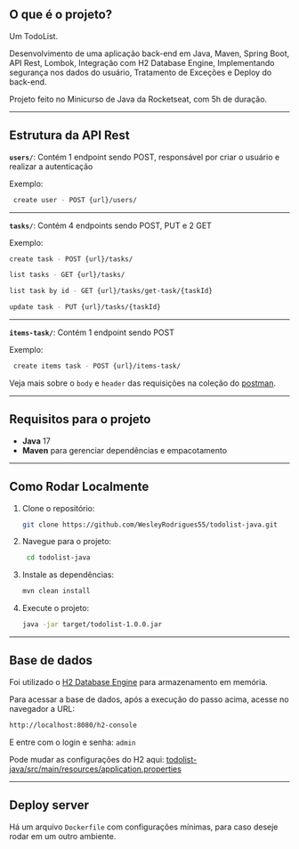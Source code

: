 ## O que é o projeto?

Um TodoList.

Desenvolvimento de uma aplicação back-end em Java, Maven, Spring Boot, API Rest, Lombok, Integração
com H2 Database Engine, Implementando segurança nos dados do usuário, Tratamento de Exceções e Deploy do
back-end.

Projeto feito no Minicurso de Java da Rocketseat, com 5h de duração.

---
## Estrutura da API Rest

**`users/`**: Contém 1 endpoint sendo POST, responsável por criar o usuário e realizar a autenticação

Exemplo:
   ```bash
    create user - POST {url}/users/
   ```
---
**`tasks/`**: Contém 4 endpoints sendo POST, PUT e 2 GET

Exemplo:
   ```bash
   create task - POST {url}/tasks/

   list tasks - GET {url}/tasks/
   
   list task by id - GET {url}/tasks/get-task/{taskId}

   update task - PUT {url}/tasks/{taskId}
   ```
---
**`items-task/`**: Contém 1 endpoint sendo POST

Exemplo:
   ```bash
    create items task - POST {url}/items-task/
   ```

Veja mais sobre o `body` e `header` das requisições na coleção do [postman](https://github.com/WesleyRodrigues55/todolist-java/blob/main/todolist%20-%20minicurso%20java.postman_collection.json). 

---
## Requisitos para o projeto

- **Java** 17
- **Maven** para gerenciar dependências e empacotamento

---
## Como Rodar Localmente

1. Clone o repositório:
   ```bash
   git clone https://github.com/WesleyRodrigues55/todolist-java.git
   ```

2. Navegue para o projeto:
   ```bash
    cd todolist-java
   ```

3. Instale as dependências:
    ```bash
    mvn clean install
    ```
   
4. Execute o projeto:
    ```bash
    java -jar target/todolist-1.0.0.jar
    ```

---
## Base de dados

Foi utilizado o [H2 Database Engine](https://h2database.com/html/main.html) para armazenamento em memória.

Para acessar a base de dados, após a execução do passo acima, acesse no navegador a URL:
```bash
http://localhost:8080/h2-console
```

E entre com o login e senha: `admin`

Pode mudar as configurações do H2 aqui: [todolist-java/src/main/resources/application.properties](https://github.com/WesleyRodrigues55/todolist-java/blob/main/src/main/resources/application.properties)


---
## Deploy server

Há um arquivo `Dockerfile` com configurações mínimas, para caso deseje rodar em um outro ambiente.